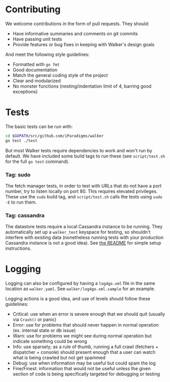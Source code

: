 # Contributing

We welcome contributions in the form of pull requests. They should:
- Have informative summaries and comments on git commits
- Have passing unit tests
- Provide features or bug fixes in keeping with Walker's design goals

And meet the following style guidelines:

- Formatted with `go fmt`
- Good documentation
- Match the general coding style of the project
- Clear and modularized
- No monster functions (nesting/indentation limit of 4, barring good exceptions)

# Tests

The basic tests can be run with:

```sh
cd $GOPATH/src/github.com/iParadigms/walker
go test ./test
```

But most Walker tests require dependencies to work and won't run by default. We have included some build tags to run these (see `script/test.sh` for the full `go test` command).

### Tag: sudo

The fetch manager tests, in order to test with URLs that do not have a port number, try to listen locally on port 80. This requires elevated privileges. These use the `sudo` build tag, and `script/test.sh` calls the tests using `sudo -E` to run them.

### Tag: cassandra

The datastore tests require a local Cassandra instance to be running. They automatically set up a `walker_test` keyspace for testing, so shouldn't interfere with existing data (nonetheless running tests with your production Cassandra instance is not a good idea). See [the README](README.md) for simple setup instructions.

# Logging

Logging can also be configured by having a `log4go.xml` file in the same location as `walker.yaml`. See `walker/log4go.xml.sample` for an example.

Logging actions is a good idea, and use of levels should follow these guidelines:
- Critical: use when an error is severe enough that we should quit (usually via
  `Crash()` or panic)
- Error: use for problems that should never happen in normal operation (ex.
  internal state or db issue)
- Warn: use for problems we might see during normal operation but indicate
  something could be wrong
- Info: use sparsely; as a rule of thumb, running a full crawl (fetchers +
  dispatcher + console) should present enough that a user can watch what is
  being crawled but not get spammed
- Debug: use when information may be useful but could spam the log
- Fine/Finest: information that would not be useful unless the given section of
  code is being specifically targeted for debugging or testing
